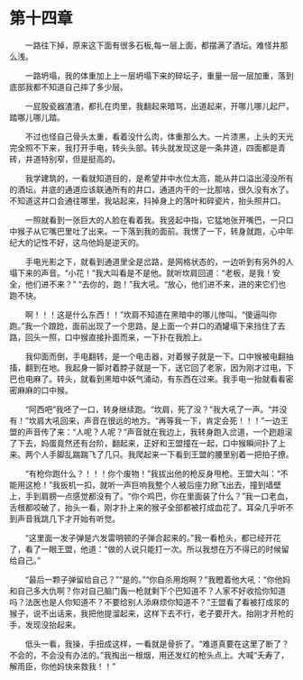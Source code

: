 # 第十四章


　　一路往下掉，原来这下面有很多石板,每一层上面，都摆满了酒坛。难怪井那么浅。

　　一路坍塌，我的体重加上上一层坍塌下来的碎坛子，重量一层一层加重，落到底部我都不知道自己摔了多少层。

　　一屁股瓷器渣渣，都扎在肉里，我翻起来暗骂，出道起来，开哪儿哪儿起尸，踏哪儿哪儿踏。

　　不过也怪自己骨头太重，看着没什么肉，体重那么大。一片漆黑，上头的天光完全照不下来，我打开手电，转头头部。转头就发现这是一条井道，四面都是青砖，井道特别窄，但是挺高的。

　　我学建筑的，一看就知道目的，是希望井中水位太高，能从井口溢出浸没所有的酒坛。井底的通道应该联通所有的井口，通道内干的一比那啥，很久没有水了。不知道这井口会通往哪里，我站起来，抖掉身上的落叶和碎瓷片，抬头照井口。

　　一照就看到一张巨大的人脸在看着我。我竖起中指，它猛地张开嘴巴，一只口中猴子从它嘴巴里吐了出来。一下落到我的面前。我愣了一下，转身就跑，心中年纪大的记性不好，这鸟他妈是逆天的。

　　手电光影之下，就看到通道里全是岔路，是网格状态的，一边听到有另外的人塌下来的声音。“小花！”我大叫看是不是他。就听坎肩回道：“老板，是我！安全，他们进不来？” “去你的，跑！”我大吼。“放心，他们进不来，进的来它们也跑不快。

　　啊！！！这是什么东西！！”坎肩不知道在黑暗中的哪儿惨叫。“傻逼叫你跑。”我一个踉跄，面前出现了一个思路，是上面一个井口的酒罐塌下来挡住了去路，回头一照，口中猴直接扑面而来，一下扑在我脸上。

　　我仰面而倒，手电翻转，是一个电击器，对着猴子就是一下。口中猴被电翻抽搐，翻到在地。我起身一脚对着脖子就是一下，送它回了老家，因为刚才过电，下巴也电麻了。转头，就看到黑暗中妖气涌动，有东西在过来。我手电一抬就看看密密麻麻的口中猴。

　　“阿西吧”我呸了一口，转身继续跑。“坎肩，死了没？”我大吼了一声。“并没有！”坎肩大吼回来，声音在很远的地方。“再等我一下，肯定会死！！！”一边王盟的声音传了来：“人呢？人呢？”声音就在我边上，我转身跑入岔道，一个趔趄滚了下去，妈蛋竟然还有台阶，翻起来，正好和王盟撞在一起，口中猴瞬间扑了上来。两个人手脚乱踹踹飞了几只。我爬起来一下看到王盟的腰里别着一把拍子撩。

　　“有枪你跑什么？！！！你个废物！”我拔出他的枪反身甩枪。王盟大叫：“不能用这枪！”我扳机一扣，就听一声巨响我整个人被后座力掀飞出去，撞到墙壁上，手到肩膀一点感觉都没有了。“你个鸡巴，你在里面装了什么？”我一口老血，舌根都咬破了，抬头一看，刚才扑上来的猴子全部都被打成血花了。耳朵几乎听不到声音我跳几下才开始有听觉。

　　“这里面一发子弹是六发雷明顿的子弹合起来的。”我一看枪头，都已经开花了，看了一眼王盟，他道：“做的人说只能打一次。所以我想在万不得已的时候留给自己。”

　　“最后一颗子弹留给自己？”“是的。”“你自杀用炮啊？”我瞪着他大吼：“你他妈和自己多大仇啊？你对自己脑门轰一枪就剩下个巴知道不？人家不好收拾你知道吗？法医也是人你知道不？不要给别人添麻烦你知道不？”王盟看了看被打成浆的猴子，说不出话来，我把他提溜起来，这样下去不行，老子要开大。抬刚才开枪的手，发现没抬起来。

　　低头一看，我操，手扭成这样，一看就是骨折了。“难道真要在这里了断了？不会的，不会没有办法的。”我掏出一根烟，用还发红的枪头点上。大喊“夭寿了，解雨臣，你他妈快来救我！！”

